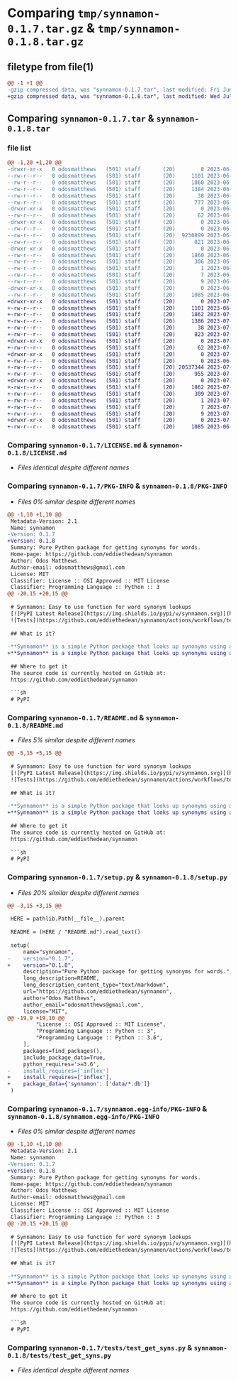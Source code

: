 # Comparing `tmp/synnamon-0.1.7.tar.gz` & `tmp/synnamon-0.1.8.tar.gz`

## filetype from file(1)

```diff
@@ -1 +1 @@
-gzip compressed data, was "synnamon-0.1.7.tar", last modified: Fri Jun 30 18:57:14 2023, max compression
+gzip compressed data, was "synnamon-0.1.8.tar", last modified: Wed Jul  5 14:33:58 2023, max compression
```

## Comparing `synnamon-0.1.7.tar` & `synnamon-0.1.8.tar`

### file list

```diff
@@ -1,20 +1,20 @@
-drwxr-xr-x   0 odosmatthews   (501) staff       (20)        0 2023-06-30 18:57:14.697414 synnamon-0.1.7/
--rw-r--r--   0 odosmatthews   (501) staff       (20)     1101 2023-06-28 16:29:02.000000 synnamon-0.1.7/LICENSE.md
--rw-r--r--   0 odosmatthews   (501) staff       (20)     1860 2023-06-30 18:57:14.697090 synnamon-0.1.7/PKG-INFO
--rw-r--r--   0 odosmatthews   (501) staff       (20)     1384 2023-06-30 18:16:35.000000 synnamon-0.1.7/README.md
--rw-r--r--   0 odosmatthews   (501) staff       (20)       38 2023-06-30 18:57:14.697490 synnamon-0.1.7/setup.cfg
--rw-r--r--   0 odosmatthews   (501) staff       (20)      777 2023-06-30 18:56:00.000000 synnamon-0.1.7/setup.py
-drwxr-xr-x   0 odosmatthews   (501) staff       (20)        0 2023-06-30 18:57:14.681112 synnamon-0.1.7/synnamon/
--rw-r--r--   0 odosmatthews   (501) staff       (20)       62 2023-06-30 18:56:15.000000 synnamon-0.1.7/synnamon/__init__.py
-drwxr-xr-x   0 odosmatthews   (501) staff       (20)        0 2023-06-30 18:57:14.686629 synnamon-0.1.7/synnamon/data/
--rw-r--r--   0 odosmatthews   (501) staff       (20)        0 2023-06-30 14:54:31.000000 synnamon-0.1.7/synnamon/data/__init__.py
--rw-r--r--   0 odosmatthews   (501) staff       (20)  9230899 2023-06-30 18:53:58.000000 synnamon-0.1.7/synnamon/data/thesaurus.py
--rw-r--r--   0 odosmatthews   (501) staff       (20)      821 2023-06-30 18:55:31.000000 synnamon-0.1.7/synnamon/get_syns.py
-drwxr-xr-x   0 odosmatthews   (501) staff       (20)        0 2023-06-30 18:57:14.685879 synnamon-0.1.7/synnamon.egg-info/
--rw-r--r--   0 odosmatthews   (501) staff       (20)     1860 2023-06-30 18:57:14.000000 synnamon-0.1.7/synnamon.egg-info/PKG-INFO
--rw-r--r--   0 odosmatthews   (501) staff       (20)      306 2023-06-30 18:57:14.000000 synnamon-0.1.7/synnamon.egg-info/SOURCES.txt
--rw-r--r--   0 odosmatthews   (501) staff       (20)        1 2023-06-30 18:57:14.000000 synnamon-0.1.7/synnamon.egg-info/dependency_links.txt
--rw-r--r--   0 odosmatthews   (501) staff       (20)        7 2023-06-30 18:57:14.000000 synnamon-0.1.7/synnamon.egg-info/requires.txt
--rw-r--r--   0 odosmatthews   (501) staff       (20)        9 2023-06-30 18:57:14.000000 synnamon-0.1.7/synnamon.egg-info/top_level.txt
-drwxr-xr-x   0 odosmatthews   (501) staff       (20)        0 2023-06-30 18:57:14.695784 synnamon-0.1.7/tests/
--rw-r--r--   0 odosmatthews   (501) staff       (20)     1085 2023-06-30 15:07:16.000000 synnamon-0.1.7/tests/test_get_syns.py
+drwxr-xr-x   0 odosmatthews   (501) staff       (20)        0 2023-07-05 14:33:58.598765 synnamon-0.1.8/
+-rw-r--r--   0 odosmatthews   (501) staff       (20)     1101 2023-06-28 16:29:02.000000 synnamon-0.1.8/LICENSE.md
+-rw-r--r--   0 odosmatthews   (501) staff       (20)     1862 2023-07-05 14:33:58.598463 synnamon-0.1.8/PKG-INFO
+-rw-r--r--   0 odosmatthews   (501) staff       (20)     1386 2023-07-05 14:30:44.000000 synnamon-0.1.8/README.md
+-rw-r--r--   0 odosmatthews   (501) staff       (20)       38 2023-07-05 14:33:58.598837 synnamon-0.1.8/setup.cfg
+-rw-r--r--   0 odosmatthews   (501) staff       (20)      823 2023-07-05 14:32:09.000000 synnamon-0.1.8/setup.py
+drwxr-xr-x   0 odosmatthews   (501) staff       (20)        0 2023-07-05 14:33:58.569405 synnamon-0.1.8/synnamon/
+-rw-r--r--   0 odosmatthews   (501) staff       (20)       62 2023-07-05 14:30:53.000000 synnamon-0.1.8/synnamon/__init__.py
+drwxr-xr-x   0 odosmatthews   (501) staff       (20)        0 2023-07-05 14:33:58.574887 synnamon-0.1.8/synnamon/data/
+-rw-r--r--   0 odosmatthews   (501) staff       (20)        0 2023-06-30 14:54:31.000000 synnamon-0.1.8/synnamon/data/__init__.py
+-rw-r--r--   0 odosmatthews   (501) staff       (20) 20537344 2023-07-05 14:29:14.000000 synnamon-0.1.8/synnamon/data/en_thesaurus.db
+-rw-r--r--   0 odosmatthews   (501) staff       (20)      955 2023-07-05 14:29:05.000000 synnamon-0.1.8/synnamon/get_syns.py
+drwxr-xr-x   0 odosmatthews   (501) staff       (20)        0 2023-07-05 14:33:58.574211 synnamon-0.1.8/synnamon.egg-info/
+-rw-r--r--   0 odosmatthews   (501) staff       (20)     1862 2023-07-05 14:33:58.000000 synnamon-0.1.8/synnamon.egg-info/PKG-INFO
+-rw-r--r--   0 odosmatthews   (501) staff       (20)      309 2023-07-05 14:33:58.000000 synnamon-0.1.8/synnamon.egg-info/SOURCES.txt
+-rw-r--r--   0 odosmatthews   (501) staff       (20)        1 2023-07-05 14:33:58.000000 synnamon-0.1.8/synnamon.egg-info/dependency_links.txt
+-rw-r--r--   0 odosmatthews   (501) staff       (20)        7 2023-07-05 14:33:58.000000 synnamon-0.1.8/synnamon.egg-info/requires.txt
+-rw-r--r--   0 odosmatthews   (501) staff       (20)        9 2023-07-05 14:33:58.000000 synnamon-0.1.8/synnamon.egg-info/top_level.txt
+drwxr-xr-x   0 odosmatthews   (501) staff       (20)        0 2023-07-05 14:33:58.597661 synnamon-0.1.8/tests/
+-rw-r--r--   0 odosmatthews   (501) staff       (20)     1085 2023-06-30 15:07:16.000000 synnamon-0.1.8/tests/test_get_syns.py
```

### Comparing `synnamon-0.1.7/LICENSE.md` & `synnamon-0.1.8/LICENSE.md`

 * *Files identical despite different names*

### Comparing `synnamon-0.1.7/PKG-INFO` & `synnamon-0.1.8/PKG-INFO`

 * *Files 0% similar despite different names*

```diff
@@ -1,10 +1,10 @@
 Metadata-Version: 2.1
 Name: synnamon
-Version: 0.1.7
+Version: 0.1.8
 Summary: Pure Python package for getting synonyms for words.
 Home-page: https://github.com/eddiethedean/synnamon
 Author: Odos Matthews
 Author-email: odosmatthews@gmail.com
 License: MIT
 Classifier: License :: OSI Approved :: MIT License
 Classifier: Programming Language :: Python :: 3
@@ -20,15 +20,15 @@
 
 # Synnamon: Easy to use function for word synonym lookups
 [![PyPI Latest Release](https://img.shields.io/pypi/v/synnamon.svg)](https://pypi.org/project/synnamon/)
 ![Tests](https://github.com/eddiethedean/synnamon/actions/workflows/tests.yml/badge.svg)
 
 ## What is it?
 
-**Synnamon** is a simple Python package that looks up synonyms using a built in thesaurus json file instead of reaching out to web resources (PyDictionary) or using large English lexical databases (nltk WordNet).
+**Synnamon** is a simple Python package that looks up synonyms using a built in thesaurus shelve file instead of reaching out to web resources (PyDictionary) or using large English lexical databases (nltk WordNet).
 
 ## Where to get it
 The source code is currently hosted on GitHub at:
 https://github.com/eddiethedean/synnamon
 
 ```sh
 # PyPI
```

### Comparing `synnamon-0.1.7/README.md` & `synnamon-0.1.8/README.md`

 * *Files 5% similar despite different names*

```diff
@@ -5,15 +5,15 @@
 
 # Synnamon: Easy to use function for word synonym lookups
 [![PyPI Latest Release](https://img.shields.io/pypi/v/synnamon.svg)](https://pypi.org/project/synnamon/)
 ![Tests](https://github.com/eddiethedean/synnamon/actions/workflows/tests.yml/badge.svg)
 
 ## What is it?
 
-**Synnamon** is a simple Python package that looks up synonyms using a built in thesaurus json file instead of reaching out to web resources (PyDictionary) or using large English lexical databases (nltk WordNet).
+**Synnamon** is a simple Python package that looks up synonyms using a built in thesaurus shelve file instead of reaching out to web resources (PyDictionary) or using large English lexical databases (nltk WordNet).
 
 ## Where to get it
 The source code is currently hosted on GitHub at:
 https://github.com/eddiethedean/synnamon
 
 ```sh
 # PyPI
```

### Comparing `synnamon-0.1.7/setup.py` & `synnamon-0.1.8/setup.py`

 * *Files 20% similar despite different names*

```diff
@@ -3,15 +3,15 @@
 
 HERE = pathlib.Path(__file__).parent
 
 README = (HERE / "README.md").read_text()
 
 setup(
     name="synnamon",
-    version="0.1.7",
+    version="0.1.8",
     description="Pure Python package for getting synonyms for words.",
     long_description=README,
     long_description_content_type="text/markdown",
     url="https://github.com/eddiethedean/synnamon",
     author="Odos Matthews",
     author_email="odosmatthews@gmail.com",
     license="MIT",
@@ -19,9 +19,10 @@
         "License :: OSI Approved :: MIT License",
         "Programming Language :: Python :: 3",
         "Programming Language :: Python :: 3.6",
     ],
     packages=find_packages(),
     include_package_data=True,
     python_requires='>=3.6',
-    install_requires=['inflex']
+    install_requires=['inflex'],
+    package_data={'synnamon': ['data/*.db']}
 )
```

### Comparing `synnamon-0.1.7/synnamon.egg-info/PKG-INFO` & `synnamon-0.1.8/synnamon.egg-info/PKG-INFO`

 * *Files 0% similar despite different names*

```diff
@@ -1,10 +1,10 @@
 Metadata-Version: 2.1
 Name: synnamon
-Version: 0.1.7
+Version: 0.1.8
 Summary: Pure Python package for getting synonyms for words.
 Home-page: https://github.com/eddiethedean/synnamon
 Author: Odos Matthews
 Author-email: odosmatthews@gmail.com
 License: MIT
 Classifier: License :: OSI Approved :: MIT License
 Classifier: Programming Language :: Python :: 3
@@ -20,15 +20,15 @@
 
 # Synnamon: Easy to use function for word synonym lookups
 [![PyPI Latest Release](https://img.shields.io/pypi/v/synnamon.svg)](https://pypi.org/project/synnamon/)
 ![Tests](https://github.com/eddiethedean/synnamon/actions/workflows/tests.yml/badge.svg)
 
 ## What is it?
 
-**Synnamon** is a simple Python package that looks up synonyms using a built in thesaurus json file instead of reaching out to web resources (PyDictionary) or using large English lexical databases (nltk WordNet).
+**Synnamon** is a simple Python package that looks up synonyms using a built in thesaurus shelve file instead of reaching out to web resources (PyDictionary) or using large English lexical databases (nltk WordNet).
 
 ## Where to get it
 The source code is currently hosted on GitHub at:
 https://github.com/eddiethedean/synnamon
 
 ```sh
 # PyPI
```

### Comparing `synnamon-0.1.7/tests/test_get_syns.py` & `synnamon-0.1.8/tests/test_get_syns.py`

 * *Files identical despite different names*

